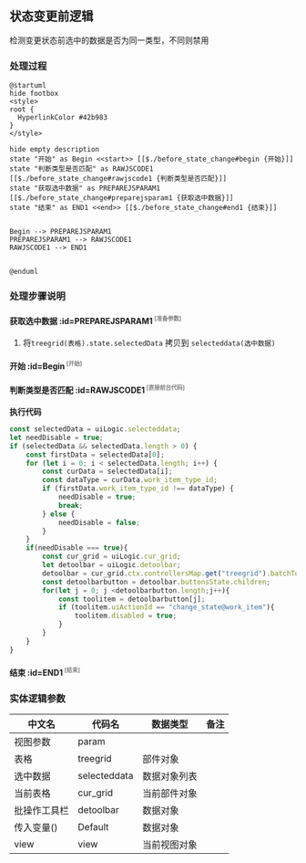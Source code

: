 ## 状态变更前逻辑 <!-- {docsify-ignore-all} -->

   检测变更状态前选中的数据是否为同一类型，不同则禁用

### 处理过程

```plantuml
@startuml
hide footbox
<style>
root {
  HyperlinkColor #42b983
}
</style>

hide empty description
state "开始" as Begin <<start>> [[$./before_state_change#begin {开始}]]
state "判断类型是否匹配" as RAWJSCODE1  [[$./before_state_change#rawjscode1 {判断类型是否匹配}]]
state "获取选中数据" as PREPAREJSPARAM1  [[$./before_state_change#preparejsparam1 {获取选中数据}]]
state "结束" as END1 <<end>> [[$./before_state_change#end1 {结束}]]


Begin --> PREPAREJSPARAM1
PREPAREJSPARAM1 --> RAWJSCODE1
RAWJSCODE1 --> END1


@enduml
```


### 处理步骤说明

#### 获取选中数据 :id=PREPAREJSPARAM1<sup class="footnote-symbol"> <font color=gray size=1>[准备参数]</font></sup>



1. 将`treegrid(表格).state.selectedData` 拷贝到  `selecteddata(选中数据)`

#### 开始 :id=Begin<sup class="footnote-symbol"> <font color=gray size=1>[开始]</font></sup>




#### 判断类型是否匹配 :id=RAWJSCODE1<sup class="footnote-symbol"> <font color=gray size=1>[直接前台代码]</font></sup>



<p class="panel-title"><b>执行代码</b></p>

```javascript
const selectedData = uiLogic.selecteddata;
let needDisable = true;
if (selectedData && selectedData.length > 0) {
    const firstData = selectedData[0];
    for (let i = 0; i < selectedData.length; i++) {
        const curData = selectedData[i];
        const dataType = curData.work_item_type_id;
        if (firstData.work_item_type_id !== dataType) {
            needDisable = true;
            break; 
        } else {
            needDisable = false;
        }
    }
    if(needDisable === true){
        const cur_grid = uiLogic.cur_grid;
        let detoolbar = uiLogic.detoolbar;
        detoolbar = cur_grid.ctx.controllersMap.get("treegrid").batchToolbarController.state;
        const detoolbarbutton = detoolbar.buttonsState.children;
        for(let j = 0; j <detoolbarbutton.length;j++){
            const toolitem = detoolbarbutton[j];
            if (toolitem.uiActionId == "change_state@work_item"){
                toolitem.disabled = true;
            }
        }
    }
}
```

#### 结束 :id=END1<sup class="footnote-symbol"> <font color=gray size=1>[结束]</font></sup>






### 实体逻辑参数

|    中文名   |    代码名    |  数据类型      |备注 |
| --------| --------| --------  | --------   |
|视图参数|param|||
|表格|treegrid|部件对象||
|选中数据|selecteddata|数据对象列表||
|当前表格|cur_grid|当前部件对象||
|批操作工具栏|detoolbar|数据对象||
|传入变量(<i class="fa fa-check"/></i>)|Default|数据对象||
|view|view|当前视图对象||
